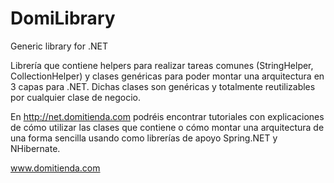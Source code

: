DomiLibrary
===========

Generic library for .NET

Librería que contiene helpers para realizar tareas comunes (StringHelper, CollectionHelper) y clases genéricas 
para poder montar una arquitectura en 3 capas para .NET. Dichas clases son genéricas y totalmente reutilizables 
por cualquier clase de negocio.

En http://net.domitienda.com podréis encontrar tutoriales con explicaciones de cómo utilizar las clases que contiene 
o cómo montar una arquitectura de una forma sencilla usando como librerías de apoyo Spring.NET y NHibernate.

www.domitienda.com
